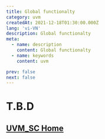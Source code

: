```yaml
---
title: Global functionalty
category: uvm
createdAt: 2021-12-18T01:30:00.000Z
lang: 'vi-VN'
description: Global functionalty
meta:
  - name: description
    content: Global functionalty
  - name: keywords
    content: uvm

prev: false
next: false
---
```


# T.B.D

## [UVM_SC Home](/danh-muc/uvm.md)

